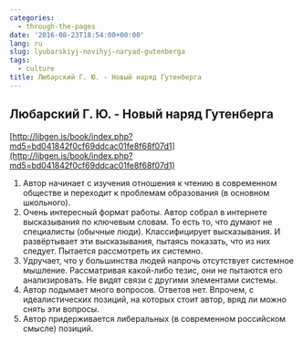 ```yaml
---
categories:
  - through-the-pages
date: '2016-08-23T18:54:00+00:00'
lang: ru
slug: lyubarskiyj-novihyj-naryad-gutenberga
tags:
  - culture
title: Любарский Г. Ю. - Новый наряд Гутенберга
---
```


## Любарский Г. Ю. - Новый наряд Гутенберга

[http://libgen.is/book/index.php?md5=bd041842f0cf69ddcac01fe8f68f07d1](http://libgen.is/book/index.php?md5=bd041842f0cf69ddcac01fe8f68f07d1)  

<!--more-->

1.  Автор начинает с изучения отношения к чтению в современном обществе и переходит к проблемам образования (в основном школьного).
2.  Очень интересный формат работы. Автор собрал в интернете высказывания по ключевым словам. То есть то, что думают не специалисты (обычные люди). Классифицирует высказывания. И развёртывает эти высказывания, пытаясь показать, что из них следует. Пытается рассмотреть их системно.
3.  Удручает, что у большинства людей напрочь отсутствует системное мышление. Рассматривая какой-либо тезис, они не пытаются его анализировать. Не видят связи с другими элементами системы.
4.  Автор подымает много вопросов. Ответов нет. Впрочем, с идеалистических позиций, на которых стоит автор, вряд ли можно снять эти вопросы.
5.  Автор придерживается либеральных (в современном российском смысле) позиций.
